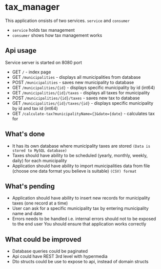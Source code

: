 # tax_manager
This application onsists of two services. `service` and `consumer`
* `service` holds tax management
* `consumer` shows how tax management works

## Api usage
Service server is started on 8080 port

* GET `/` - index page
* GET `/municipalities` - displays all municipalities from database
* POST `/municipalities` - saves new municipality to database
* GET `/municipalities/{id}` - displays specific municipality by id (int64)
* GET `/municipalities/{id}/taxes` - displays all taxes for municipality
* POST `/municipalities/{id}/taxes` - saves new tax to database
* GET `/municipalities/{id}/taxes/{id}` - displays specific municipality by id and tax id (int64)
* GET `/calculate-tax?municipalityName={}&date={date}` - calculates tax for


## What's done
* It has its own database where municipality taxes are stored `(Data is stored to MySQL database)`
* Taxes should have ability to be scheduled (yearly, monthly, weekly, daily) for each municipality
* Application should have ability to import municipalities data from file (choose one data format
you believe is suitable) `(CSV) format`

## What's pending
* Application should have ability to insert new records for municipality taxes (one record at a
time)
* User can ask for a specific municipality tax by entering municipality name and date
* Errors needs to be handled i.e. internal errors should not to be exposed to the end user
You should ensure that application works correctly

## What could be improved
* Database queries could be paginated
* Api could have REST 3rd level with hypermedia
* Dto structs could be use to expose to api, instead of domain structs
